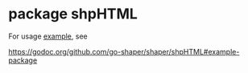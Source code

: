 # package shpHTML

For usage [example](example_test.go), see

https://godoc.org/github.com/go-shaper/shaper/shpHTML#example-package


